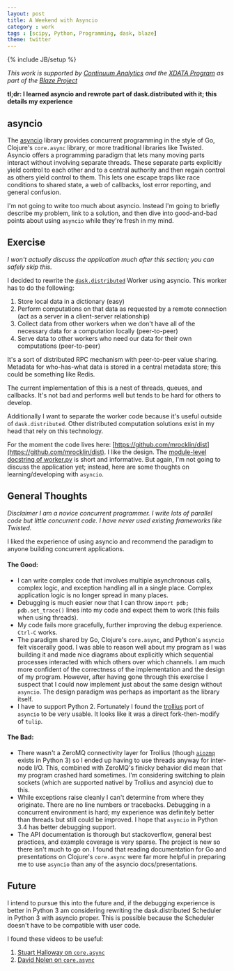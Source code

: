 ```yaml
---
layout: post
title: A Weekend with Asyncio
category : work
tags : [scipy, Python, Programming, dask, blaze]
theme: twitter
---
```

{% include JB/setup %}

*This work is supported by [Continuum Analytics](http://continuum.io)
and the [XDATA Program](http://www.darpa.mil/program/XDATA)
as part of the [Blaze Project](http://blaze.pydata.org)*

**tl;dr: I learned asyncio and rewrote part of dask.distributed with it; this
details my experience**


asyncio
-------

The [asyncio](https://docs.python.org/3/library/asyncio.html) library provides
concurrent programming in the style of Go, Clojure's `core.async` library, or
more traditional libraries like Twisted.  Asyncio offers a programming paradigm
that lets many moving parts interact without involving separate threads.  These
separate parts explicitly yield control to each other and to a central
authority and then regain control as others yield control to them.  This lets
one escape traps like race conditions to shared state, a web of callbacks, lost
error reporting, and general confusion.

I'm not going to write too much about asyncio.  Instead I'm going to briefly
describe my problem, link to a solution, and then dive into good-and-bad points
about using `asyncio` while they're fresh in my mind.


Exercise
--------

*I won't actually discuss the application much after this section; you can
safely skip this.*

I decided to rewrite the
[`dask.distributed`](http://dask.pydata.org/en/latest/distributed.html) Worker using
asyncio.  This worker has to do the following:

1.  Store local data in a dictionary  (easy)
2.  Perform computations on that data as requested by a remote connection
    (act as a server in a client-server relationship)
3.  Collect data from other workers when we don't have all of the necessary
    data for a computation locally (peer-to-peer)
4.  Serve data to other workers who need our data for their own computations
    (peer-to-peer)

It's a sort of distributed RPC mechanism with peer-to-peer value sharing.
Metadata for who-has-what data is stored in a central metadata store; this
could be something like Redis.

The current implementation of this is a nest of threads, queues, and callbacks.
It's not bad and performs well but tends to be hard for others to develop.

Additionally I want to separate the worker code because it's useful outside of
`dask.distributed`.  Other distributed computation solutions exist in my head
that rely on this technology.

For the moment the code lives here:
[https://github.com/mrocklin/dist](https://github.com/mrocklin/dist).  I like
the design.  The [module-level docstring of
worker.py](https://github.com/mrocklin/dist/blob/master/dist/worker.py) is
short and informative.  But again, I'm not going to discuss the application
yet; instead, here are some thoughts on learning/developing with `asyncio`.


General Thoughts
----------------

*Disclaimer I am a novice concurrent programmer.  I write lots of parallel code
but little concurrent code.  I have never used existing frameworks like
Twisted.*

I liked the experience of using asyncio and recommend the paradigm to anyone
building concurrent applications.


#### The Good:

*   I can write complex code that involves multiple asynchronous calls,
    complex logic, and exception handling all in a single place.  Complex
    application logic is no longer spread in many places.
*   Debugging is much easier now that I can throw `import pdb; pdb.set_trace()`
    lines into my code and expect them to work (this fails when using threads).
*   My code fails more gracefully, further improving the debug experience.
    `Ctrl-C` works.
*   The paradigm shared by Go, Clojure's `core.async`, and Python's `asyncio`
    felt viscerally good.  I was able to reason well about my program as I was
    building it and made nice diagrams about explicitly which sequential
    processes interacted with which others over which channels.  I am much more
    confident of the correctness of the implementation and the design of my
    program.  However, after having gone through this exercise I suspect that I
    could now implement just about the same design without `asyncio`.  The
    design paradigm was perhaps as important as the library itself.
*   I have to support Python 2.  Fortunately I found the
    [trollius](https://trollius.readthedocs.org/) port of `asyncio` to be
    very usable.  It looks like it was a direct fork-then-modify of `tulip`.


#### The Bad:

*   There wasn't a ZeroMQ connectivity layer for Trollius (though
    [`aiozmq`](https://github.com/aio-libs/aiozmq) exists in Python 3) so I
    ended up having to use threads anyway for inter-node I/O.  This, combined
    with ZeroMQ's finicky behavior did mean that my program crashed hard
    sometimes.  I'm considering switching to plain sockets (which are supported
    nativel by Trollius and asyncio) due to this.
*   While exceptions raise cleanly I can't determine from where they originate.
    There are no line numbers or tracebacks.  Debugging in a concurrent
    environment is hard; my experience was definitely better than threads but
    still could be improved.  I hope that `asyncio` in Python 3.4 has better
    debugging support.
*   The API documentation is thorough but stackoverflow, general best
    practices, and example coverage is very sparse.  The project is new so
    there isn't much to go on.  I found that reading documentation for Go and
    presentations on Clojure's `core.async` were far more helpful in preparing
    me to use `asyncio` than any of the asyncio docs/presentations.


Future
------

I intend to pursue this into the future and, if the debugging experience is
better in Python 3 am considering rewriting the dask.distributed Scheduler in
Python 3 with asyncio proper.  This is possible because the Scheduler doesn't
have to be compatible with user code.

I found these videos to be useful:

1.  [Stuart Halloway on `core.async`](https://www.youtube.com/watch?v=VrmfuuHW_6w)
2.  [David Nolen on `core.async`](https://www.youtube.com/watch?v=AhxcGGeh5ho)
